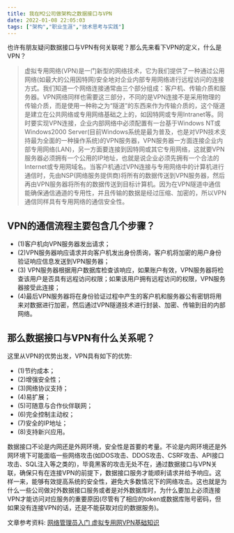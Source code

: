 ```yaml
---
title: 我在M2公司做架构之数据接口与VPN
date: 2022-01-08 22:05:03
tags: ["架构","职业生涯","技术思考与实践"]
---
```


也许有朋友疑问数据接口与VPN有何关联呢？那么先来看下VPN的定义，什么是VPN？
<!--more-->
> 虚拟专用网络(VPN)是一门新型的网络技术，它为我们提供了一种通过公用网络(如最大的公用因特网)安全地对企业内部专用网络进行远程访问的连接方式。我们知道一个网络连接通常由三个部分组成：客户机、传输介质和服务器。VPN网络同样也需要这三部分，不同的是VPN连接不是采用物理的传输介质，而是使用一种称之为“隧道”的东西来作为传输介质的，这个隧道是建立在公共网络或专用网络基础之上的，如因特网或专用Intranet等。同时要实现VPN连接，企业内部网络中必须配置有一台基于Windows NT或Windows2000 Server(目前Windows系统是最为普及，也是对VPN技术支持最为全面的一种操作系统)的VPN服务器，VPN服务器一方面连接企业内部专用网络(LAN)，另一方面要连接到因特网或其它专用网络，这就要VPN服务器必须拥有一个公用的IP地址，也就是说企业必须先拥有一个合法的Internet或专用网域名。当客户机通过VPN连接与专用网络中的计算机进行通信时，先由NSP(网络服务提供商)将所有的数据传送到VPN服务器，然后再由VPN服务器将所有的数据传送到目标计算机。因为在VPN隧道中通信能确保通信通道的专用性，并且传输的数据是经过压缩、加密的，所以VPN通信同样具有专用网络的通信安全性。

## VPN的通信流程主要包含几个步骤？

- (1)客户机向VPN服务器发出请求；
- (2)VPN服务器响应请求并向客户机发出身份质询，客户机将加密的用户身份验证响应信息发送到VPN服务器；
- (3) VPN服务器根据用户数据库检查该响应，如果账户有效，VPN服务器将检查该用户是否具有远程访问权限；如果该用户拥有远程访问的权限，VPN服务器接受此连接；
- (4)最后VPN服务器将在身份验证过程中产生的客户机和服务器公有密钥将用来对数据进行加密，然后通过VPN隧道技术进行封装、加密、传输到目的内部网络。

## 那么数据接口与VPN有什么关系呢？
这里从VPN的优势出发，VPN具有如下的优势:

- (1)节约成本；
- (2)增强安全性；
- (3)网络协议支持；
- (4)易扩展；
- (5)可随意与合作伙伴联网；
- (6)完全控制主动权；
- (7)安全的IP地址；
- (8)支持新兴应用。

数据接口不论是内网还是外网环境，安全性是首要的考量。不论是内网环境还是外网环境下可能面临一些网络攻击(如DOS攻击、DDOS攻击、CSRF攻击、API接口攻击、SQL注入等之类的)，毕竟黑客的攻击无处不在，通过数据接口与VPN关联，确保只有在连接VPN的前提下，数据接口服务才能顺利请求并给予响应。这样一来，能够有效提高系统的安全性，避免大多数情况下的网络攻击。这也就是为什么一些公司做对外数据接口服务或者是对外数据库时，为什么要加上必须连接VPN才能访问对应服务的重要原因(尽管有了相应的token或数据库账号密码，但如果没有连接VPN的话，还是不能获取对应的数据服务)。

文章参考资料:
[网络管理员入门 虚拟专用网VPN基础知识](http://it.enorth.com.cn/system/2006/06/01/001319979.shtml)